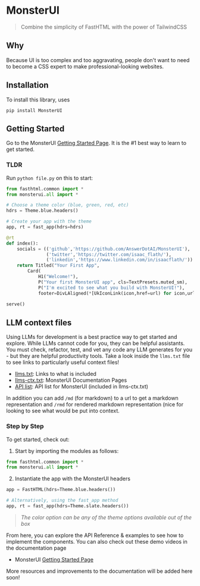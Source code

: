 # MonsterUI

> Combine the simplicity of FastHTML with the power of TailwindCSS

## Why

Because UI is too complex and too aggravating, people don't want to need to become a CSS expert to make professional-looking websites.

## Installation

To install this library, uses

`pip install MonsterUI`


## Getting Started


Go to the MonsterUI [Getting Started Page](https://monsterui.answer.ai/getting_started).  It is the #1 best way to learn to get started.

### TLDR

Run `python file.py` on this to start:

```python
from fasthtml.common import *
from monsterui.all import *

# Choose a theme color (blue, green, red, etc)
hdrs = Theme.blue.headers()

# Create your app with the theme
app, rt = fast_app(hdrs=hdrs)

@rt
def index():
    socials = (('github','https://github.com/AnswerDotAI/MonsterUI'),
               ('twitter','https://twitter.com/isaac_flath/'),
               ('linkedin','https://www.linkedin.com/in/isaacflath/'))
    return Titled("Your First App",
        Card(
            H1("Welcome!"),
            P("Your first MonsterUI app", cls=TextPresets.muted_sm),
            P("I'm excited to see what you build with MonsterUI!"),
            footer=DivLAligned(*[UkIconLink(icon,href=url) for icon,url in socials])))

serve()
```

## LLM context files

Using LLMs for development is a best practice way to get started and explore. While LLMs cannot code for you, they can be helpful assistants. You must check, refactor, test, and vet any code any LLM generates for you - but they are helpful productivity tools.  Take a look inside the `llms.txt` file to see links to particularly useful context files!

- [llms.txt](https://raw.githubusercontent.com/AnswerDotAI/MonsterUI/refs/heads/main/docs/llms.txt): Links to what is included
- [llms-ctx.txt](https://raw.githubusercontent.com/AnswerDotAI/MonsterUI/refs/heads/main/docs/llms-ctx.txt): MonsterUI Documentation Pages
- [API list](https://raw.githubusercontent.com/AnswerDotAI/MonsterUI/refs/heads/main/docs/apilist.txt): API list for MonsterUI (included in llms-ctx.txt)

In addition you can add `/md` (for markdown) to a url to get a markdown representation and `/rmd` for rendered markdown representation (nice for looking to see what would be put into context.  

### Step by Step

To get started, check out:

1. Start by importing the modules as follows:

```python
from fasthtml.common import *
from monsterui.all import *
```

2. Instantiate the app with the MonsterUI headers

```python
app = FastHTML(hdrs=Theme.blue.headers())

# Alternatively, using the fast_app method
app, rt = fast_app(hdrs=Theme.slate.headers())
```
>*The color option can be any of the theme options available out of the box*

From here, you can explore the API Reference & examples to see how to implement the components. You can also check out these demo videos in the documentation page

- MonsterUI [Getting Started Page](https://monsterui.answer.ai/getting_started)

More resources and improvements to the documentation will be added here soon!
